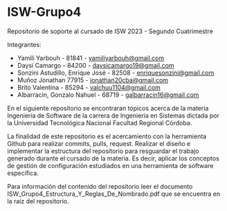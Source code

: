 # ISW-Grupo4
Repositorio de soporte al cursado de ISW 2023 - Segundo Cuatrimestre

Integrantes: 
+ Yamili Yarbouh - 81841 - yamiliyarbouh@gmail.com
+ Daysi Camargo - 84200 - daysicamargo19@gmail.com  
+ Sonzini Astudillo, Enrique José - 82508 - enriquesonzini@gmail.com
+ Muñoz Jonathan 77915 - jonathan20cba@gmail.com 
+ Brito Valentina - 85294 - valchuu1104@gmail.com
+ Albarracin, Gonzalo Nahuel - 68719 - galbarracin16@gmail.com

En el siguiente repositorio se encontraran tópicos acerca de la materia Ingeniería de Software de la carrera de Ingenierí­a en Sistemas dictada por la Universidad Tecnológica Nacional Facultad Regional Córdoba.

La finalidad de este repositorio es el acercamiento con la herramienta Github para realizar commits, pulls, request. Realizar el diseño e implementar la estructura del repositorio para resguardar el trabajo generado durante el cursado de la materia. Es decir, aplicar los conceptos de gestión de configuración estudiados en una herramienta de software específica. 

Para información del contenido del repositorio leer el documento ISW_Grupo4_Estructura_Y_Reglas_De_Nombrado.pdf que se encuentra en la raíz del repositorio.
